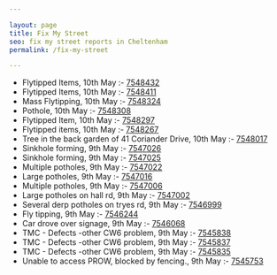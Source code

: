 ```yaml
---

layout: page
title: Fix My Street
seo: fix my street reports in Cheltenham
permalink: /fix-my-street

---
```


<!-- fix_marker starts -->

- Flytipped Items, 10th May :- [7548432](https://www.fixmystreet.com/report/7548432)
- Flytipped Items, 10th May :- [7548411](https://www.fixmystreet.com/report/7548411)
- Mass Flytipping, 10th May :- [7548324](https://www.fixmystreet.com/report/7548324)
- Pothole, 10th May :- [7548308](https://www.fixmystreet.com/report/7548308)
- Flytipped Item, 10th May :- [7548297](https://www.fixmystreet.com/report/7548297)
- Flytipped items, 10th May :- [7548267](https://www.fixmystreet.com/report/7548267)
- Tree in the back garden of 41 Coriander Drive, 10th May :- [7548017](https://www.fixmystreet.com/report/7548017)
- Sinkhole forming, 9th May :- [7547026](https://www.fixmystreet.com/report/7547026)
- Sinkhole forming, 9th May :- [7547025](https://www.fixmystreet.com/report/7547025)
- Multiple potholes, 9th May :- [7547022](https://www.fixmystreet.com/report/7547022)
- Large potholes, 9th May :- [7547016](https://www.fixmystreet.com/report/7547016)
- Multiple potholes, 9th May :- [7547006](https://www.fixmystreet.com/report/7547006)
- Large potholes on hall rd, 9th May :- [7547002](https://www.fixmystreet.com/report/7547002)
- Several derp potholes on tryes rd, 9th May :- [7546999](https://www.fixmystreet.com/report/7546999)
- Fly tipping, 9th May :- [7546244](https://www.fixmystreet.com/report/7546244)
- Car drove over signage, 9th May :- [7546068](https://www.fixmystreet.com/report/7546068)
- TMC - Defects -other CW6 problem, 9th May :- [7545838](https://www.fixmystreet.com/report/7545838)
- TMC - Defects -other CW6 problem, 9th May :- [7545837](https://www.fixmystreet.com/report/7545837)
- TMC - Defects -other CW6 problem, 9th May :- [7545835](https://www.fixmystreet.com/report/7545835)
- Unable to access PROW, blocked by fencing., 9th May :- [7545753](https://www.fixmystreet.com/report/7545753)

<!-- fix_marker ends -->